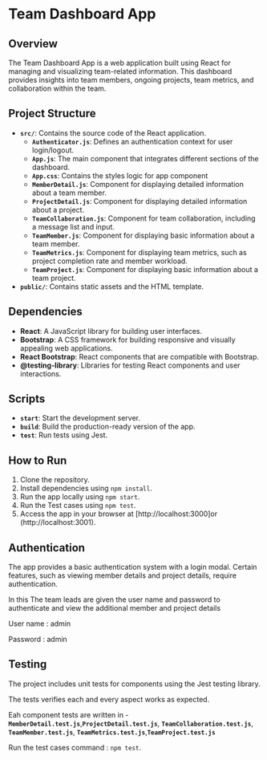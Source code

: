 # Team Dashboard App

## Overview

The Team Dashboard App is a web application built using React for managing and visualizing team-related information. This dashboard provides insights into team members, ongoing projects, team metrics, and collaboration within the team.

## Project Structure

- **`src/`**: Contains the source code of the React application.
    - **`Authenticator.js`**: Defines an authentication context for user login/logout.
    - **`App.js`**: The main component that integrates different sections of the dashboard.
    - **`App.css`**: Contains the styles logic for app component
    - **`MemberDetail.js`**: Component for displaying detailed information about a team member.
    - **`ProjectDetail.js`**: Component for displaying detailed information about a project.
    - **`TeamCollaboration.js`**: Component for team collaboration, including a message list and input.
    - **`TeamMember.js`**: Component for displaying basic information about a team member.
    - **`TeamMetrics.js`**: Component for displaying team metrics, such as project completion rate and member workload.
    - **`TeamProject.js`**: Component for displaying basic information about a team project.
- **`public/`**: Contains static assets and the HTML template.

## Dependencies

- **React**: A JavaScript library for building user interfaces.
- **Bootstrap**: A CSS framework for building responsive and visually appealing web applications.
- **React Bootstrap**: React components that are compatible with Bootstrap.
- **@testing-library**: Libraries for testing React components and user interactions.

## Scripts

- **`start`**: Start the development server.
- **`build`**: Build the production-ready version of the app.
- **`test`**: Run tests using Jest.

## How to Run

1. Clone the repository.
2. Install dependencies using `npm install`.
3. Run the app locally using `npm start`.
4. Run the Test cases using `npm test`.
5. Access the app in your browser at [http://localhost:3000]or (http://localhost:3001).

## Authentication

The app provides a basic authentication system with a login modal. Certain features, such as viewing member details and project details, require authentication.

In this The team leads are given the user name and password to authenticate and view the additional member and project details

User name : admin

Password : admin

## Testing

The project includes unit tests for components using the Jest testing library.

The tests verifies each and every aspect works as expected.

Eah component tests are written in    - **`MemberDetail.test.js`**,**`ProjectDetail.test.js`**, **`TeamCollaboration.test.js`**, **`TeamMember.test.js`**, **`TeamMetrics.test.js`**,**`TeamProject.test.js`**

Run the test cases command : `npm test`.
